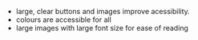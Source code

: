 - large, clear buttons and images improve acessibility. 
- colours are accessible for all 
- large images with large font size for ease of reading 
